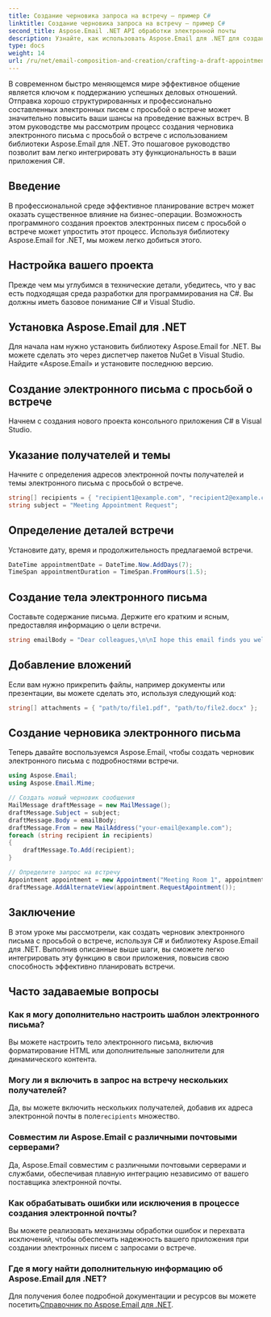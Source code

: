 ```yaml
---
title: Создание черновика запроса на встречу — пример C#
linktitle: Создание черновика запроса на встречу — пример C#
second_title: Aspose.Email .NET API обработки электронной почты
description: Узнайте, как использовать Aspose.Email для .NET для создания проектов электронных писем с запросами о встрече на C#. Повышайте деловое общение и эффективность.
type: docs
weight: 14
url: /ru/net/email-composition-and-creation/crafting-a-draft-appointment-request-csharp-example/
---
```


В современном быстро меняющемся мире эффективное общение является ключом к поддержанию успешных деловых отношений. Отправка хорошо структурированных и профессионально составленных электронных писем с просьбой о встрече может значительно повысить ваши шансы на проведение важных встреч. В этом руководстве мы рассмотрим процесс создания черновика электронного письма с просьбой о встрече с использованием библиотеки Aspose.Email для .NET. Это пошаговое руководство позволит вам легко интегрировать эту функциональность в ваши приложения C#.

## Введение

В профессиональной среде эффективное планирование встреч может оказать существенное влияние на бизнес-операции. Возможность программного создания проектов электронных писем с просьбой о встрече может упростить этот процесс. Используя библиотеку Aspose.Email for .NET, мы можем легко добиться этого.

## Настройка вашего проекта

Прежде чем мы углубимся в технические детали, убедитесь, что у вас есть подходящая среда разработки для программирования на C#. Вы должны иметь базовое понимание C# и Visual Studio.

##  Установка Aspose.Email для .NET

Для начала нам нужно установить библиотеку Aspose.Email for .NET. Вы можете сделать это через диспетчер пакетов NuGet в Visual Studio. Найдите «Aspose.Email» и установите последнюю версию.

##  Создание электронного письма с просьбой о встрече

Начнем с создания нового проекта консольного приложения C# в Visual Studio.

##  Указание получателей и темы

Начните с определения адресов электронной почты получателей и темы электронного письма с просьбой о встрече.

```csharp
string[] recipients = { "recipient1@example.com", "recipient2@example.com" };
string subject = "Meeting Appointment Request";
```

##  Определение деталей встречи

Установите дату, время и продолжительность предлагаемой встречи.

```csharp
DateTime appointmentDate = DateTime.Now.AddDays(7);
TimeSpan appointmentDuration = TimeSpan.FromHours(1.5);
```

##  Создание тела электронного письма

Составьте содержание письма. Держите его кратким и ясным, предоставляя информацию о цели встречи.

```csharp
string emailBody = "Dear colleagues,\n\nI hope this email finds you well. I would like to request a meeting to discuss...";
```

##  Добавление вложений

Если вам нужно прикрепить файлы, например документы или презентации, вы можете сделать это, используя следующий код:

```csharp
string[] attachments = { "path/to/file1.pdf", "path/to/file2.docx" };
```

##  Создание черновика электронного письма

Теперь давайте воспользуемся Aspose.Email, чтобы создать черновик электронного письма с подробностями встречи.

```csharp
using Aspose.Email;
using Aspose.Email.Mime;

// Создать новый черновик сообщения
MailMessage draftMessage = new MailMessage();
draftMessage.Subject = subject;
draftMessage.Body = emailBody;
draftMessage.From = new MailAddress("your-email@example.com");
foreach (string recipient in recipients)
{
    draftMessage.To.Add(recipient);
}

// Определите запрос на встречу
Appointment appointment = new Appointment("Meeting Room 1", appointmentDate, appointmentDuration);
draftMessage.AddAlternateView(appointment.RequestApointment());
```

## Заключение

В этом уроке мы рассмотрели, как создать черновик электронного письма с просьбой о встрече, используя C# и библиотеку Aspose.Email для .NET. Выполнив описанные выше шаги, вы сможете легко интегрировать эту функцию в свои приложения, повысив свою способность эффективно планировать встречи.

## Часто задаваемые вопросы

### Как я могу дополнительно настроить шаблон электронного письма?

Вы можете настроить тело электронного письма, включив форматирование HTML или дополнительные заполнители для динамического контента.

### Могу ли я включить в запрос на встречу нескольких получателей?

 Да, вы можете включить нескольких получателей, добавив их адреса электронной почты в поле`recipients` множество.

### Совместим ли Aspose.Email с различными почтовыми серверами?

Да, Aspose.Email совместим с различными почтовыми серверами и службами, обеспечивая плавную интеграцию независимо от вашего поставщика электронной почты.

### Как обрабатывать ошибки или исключения в процессе создания электронной почты?

Вы можете реализовать механизмы обработки ошибок и перехвата исключений, чтобы обеспечить надежность вашего приложения при создании электронных писем с запросами о встрече.

### Где я могу найти дополнительную информацию об Aspose.Email для .NET?

 Для получения более подробной документации и ресурсов вы можете посетить[Справочник по Aspose.Email для .NET](https://reference.aspose.com/email/net/).